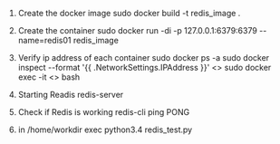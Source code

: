1. Create the docker image
sudo docker build -t redis_image .

2. Create the container
sudo docker run -di -p 127.0.0.1:6379:6379 --name=redis01 redis_image

3. Verify ip address of each container
sudo docker ps -a
sudo docker inspect --format '{{ .NetworkSettings.IPAddress }}' <<ID>>
sudo docker exec -it <<ID>> bash

4. Starting Readis
redis-server

5. Check if Redis is working
redis-cli ping
PONG

6. in /home/workdir exec python3.4 redis_test.py
